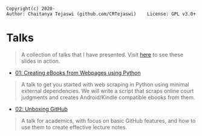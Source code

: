     Copyright(c) 2020-
    Author: Chaitanya Tejaswi (github.com/CRTejaswi)    License: GPL v3.0+

# Talks
> A collection of talks that I have presented. Visit [here](https://crtejaswi.github.io/Talks/) to see these slides in action.

- [01: Creating eBooks from Webpages using Python](/webscraping1.html)
> A talk to get you started with web scraping in Python using minimal external dependencies. We will write a script that scraps online court judgments and creates Android/Kindle compatible ebooks from them.

- [02: Unboxing GitHub](/02/github.html)
> A talk for academics, with focus on basic GitHub features, and how to use them to create effective lecture notes.